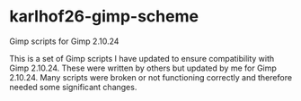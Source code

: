 # karlhof26-gimp-scheme
Gimp scripts for Gimp 2.10.24

This is a set of Gimp scripts I have updated to ensure compatibility with Gimp 2.10.24.
These were written by others but updated by me for Gimp 2.10.24. 
Many scripts were broken or not functioning correctly and therefore needed some significant changes.
